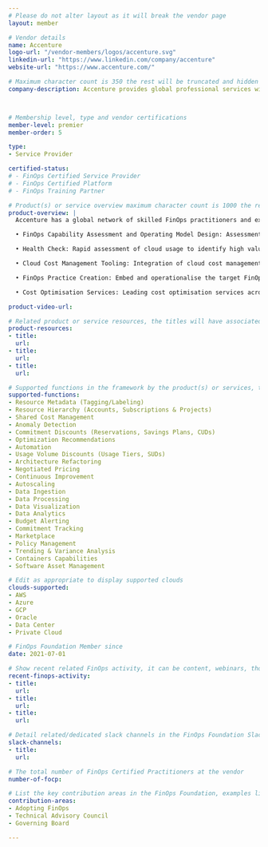 ```yaml
---
# Please do not alter layout as it will break the vendor page
layout: member

# Vendor details
name: Accenture
logo-url: "/vendor-members/logos/accenture.svg"
linkedin-url: "https://www.linkedin.com/company/accenture"
website-url: "https://www.accenture.com/"

# Maximum character count is 350 the rest will be truncated and hidden automatically on your page
company-description: Accenture provides global professional services with leading capabilities in digital, cloud and security. Combining unmatched experience and specialized skills across more than 40 industries with Strategy & Consulting, Interactive, Technology and Operations services, our 569,000 people deliver on the promise of technology and human ingenuity for clients in more than 120 countries.



# Membership level, type and vendor certifications
member-level: premier
member-order: 5

type:
- Service Provider

certified-status:
# - FinOps Certified Service Provider
# - FinOps Certified Platform
# - FinOps Training Partner

# Product(s) or service overview maximum character count is 1000 the rest will be truncated and hidden automatically on your page
product-overview: |
  Accenture has a global network of skilled FinOps practitioners and extensive experience working with clients to establish highly effective and organisationally integrated cloud FinOps practices. Offerings include:

  • FinOps Capability Assessment and Operating Model Design: Assessment of FinOps maturity and design for a sustainable FinOps operating model

  • Health Check: Rapid assessment of cloud usage to identify high value cost optimisation opportunities to support the wider FinOps business case

  • Cloud Cost Management Tooling: Integration of cloud cost management configurations on the native cloud platform tooling or across other leading cloud cost management vendors

  • FinOps Practice Creation: Embed and operationalise the target FinOps capabilities, upskill people, track and report on readiness, and launch!

  • Cost Optimisation Services: Leading cost optimisation services across all cloud platforms, utilising our proprietary & patented algorithms to provide continuous value and cost savings

product-video-url:

# Related product or service resources, the titles will have associated URLs, e.g. product
product-resources:
- title:
  url:
- title:
  url:
- title:
  url:

# Supported functions in the framework by the product(s) or services, these need to match the menu spelling to add a link automatically, ones listed are examples
supported-functions:
- Resource Metadata (Tagging/Labeling)
- Resource Hierarchy (Accounts, Subscriptions & Projects)
- Shared Cost Management
- Anomaly Detection
- Commitment Discounts (Reservations, Savings Plans, CUDs)
- Optimization Recommendations
- Automation
- Usage Volume Discounts (Usage Tiers, SUDs)
- Architecture Refactoring
- Negotiated Pricing
- Continuous Improvement
- Autoscaling
- Data Ingestion
- Data Processing
- Data Visualization
- Data Analytics
- Budget Alerting
- Commitment Tracking
- Marketplace
- Policy Management
- Trending & Variance Analysis
- Containers Capabilities
- Software Asset Management

# Edit as appropriate to display supported clouds
clouds-supported:
- AWS
- Azure
- GCP
- Oracle
- Data Center
- Private Cloud

# FinOps Foundation Member since
date: 2021-07-01

# Show recent related FinOps activity, it can be content, webinars, thought leadership and include external links
recent-finops-activity:
- title:
  url:
- title:
  url:
- title:
  url:

# Detail related/dedicated slack channels in the FinOps Foundation Slack
slack-channels:
- title:
  url:

# The total number of FinOps Certified Practitioners at the vendor
number-of-focp:

# List the key contribution areas in the FinOps Foundation, examples listed
contribution-areas:
- Adopting FinOps
- Technical Advisory Council
- Governing Board

---
```

